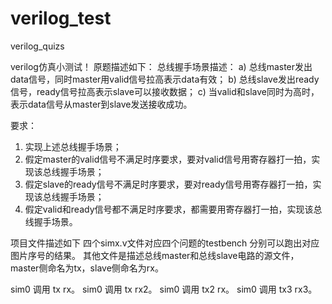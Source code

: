 # verilog_test
verilog_quizs

verilog仿真小测试！
原题描述如下：
总线握手场景描述：
a) 总线master发出data信号，同时master用valid信号拉高表示data有效；
b) 总线slave发出ready信号，ready信号拉高表示slave可以接收数据；
c) 当valid和slave同时为高时，表示data信号从master到slave发送接收成功。

要求：
1) 实现上述总线握手场景；
2) 假定master的valid信号不满足时序要求，要对valid信号用寄存器打一拍，实现该总线握手场景；
3) 假定slave的ready信号不满足时序要求，要对ready信号用寄存器打一拍，实现该总线握手场景；
4) 假定valid和ready信号都不满足时序要求，都需要用寄存器打一拍，实现该总线握手场景。

项目文件描述如下
四个simx.v文件对应四个问题的testbench 分别可以跑出对应图片序号的结果。
其他文件是描述总线master和总线slave电路的源文件，master侧命名为tx，slave侧命名为rx。

sim0 调用 tx rx。
sim0 调用 tx rx2。
sim0 调用 tx2 rx。
sim0 调用 tx3 rx3。
